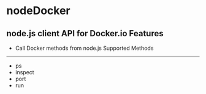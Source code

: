 nodeDocker
==========
node.js client API for Docker.io
Features
--------
* Call Docker methods from node.js
Supported Methods
-----------------
* ps
* inspect
* port
* run